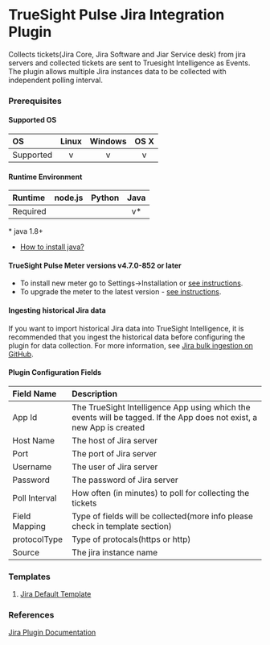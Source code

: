 TrueSight Pulse Jira Integration Plugin
=========================================

Collects tickets(Jira Core, Jira Software and Jiar Service desk) from jira servers and collected tickets are sent to Truesight Intelligence as Events. 
The plugin allows multiple Jira instances data to be collected with independent polling interval.

### Prerequisites

#### Supported OS

|     OS    | Linux | Windows | OS X |
|:----------|:-----:|:-------:|:----:|
| Supported |   v   |    v    |  v   |

#### Runtime Environment

|  Runtime | node.js | Python | Java |
|:---------|:-------:|:------:|:----:|
| Required |         |        |    v*  |
\* java 1.8+ 

* [How to install java?](https://www3.ntu.edu.sg/home/ehchua/programming/howto/JDK_Howto.html)

#### TrueSight Pulse Meter versions v4.7.0-852 or later

- To install new meter go to Settings->Installation or [see instructions](https://help.boundary.com/hc/en-us/sections/200634331-Installation).
- To upgrade the meter to the latest version - [see instructions](https://help.boundary.com/hc/en-us/articles/201573102-Upgrading-the-Boundary-Meter).

#### Ingesting historical Jira data
If you want to import historical Jira data into TrueSight Intelligence, it is recommended that you ingest the historical data before configuring the plugin for data collection. For more information, see [Jira bulk ingestion on GitHub](https://github.com/boundary/jira-tsi-bulkingestion-script).

#### Plugin Configuration Fields

|Field Name        |Description                                                                    |
|:-----------------|:------------------------------------------------------------------------------|
|App Id			   |The TrueSight Intelligence App using which the events will be tagged. If the App does not exist, a new App is created                                            		   	   									 |
|Host Name		   |The host of Jira server                                            		   	   |
|Port              |The port of Jira server                                            		       |
|Username          |The user of Jira server                                            		       |
|Password          |The password of Jira server                                        		       |
|Poll Interval     |How often (in minutes) to poll for collecting the tickets                      |
|Field Mapping     |Type of fields will be collected(more info please check in template section)   |
|protocolType      |Type of protocals(https or http) 											   |
|Source	           |The jira instance name														   | 



### Templates
 1. [Jira Default Template](https://github.com/boundary/meter-plugin-jira/blob/master/template/jiraDefaultTemplate.json)


### References
[Jira Plugin Documentation](https://docs.bmc.com/docs/display/bti10/jira+Plugin)

